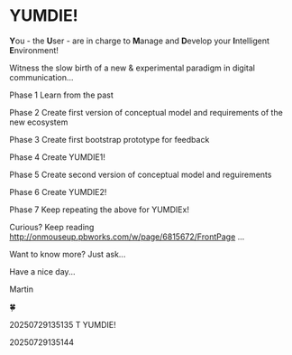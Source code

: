 # YUMDIE!

**Y**ou - the **U**ser - are in charge to **M**anage and **D**evelop your **I**ntelligent **E**nvironment!

Witness the slow birth of a new & experimental paradigm in digital communication... 

Phase 1 Learn from the past 

Phase 2 Create first version of conceptual model and requirements of the new ecosystem

Phase 3 Create first bootstrap prototype for feedback

Phase 4 Create YUMDIE1!

Phase 5 Create second version of conceptual model and reguirements

Phase 6 Create YUMDIE2!

Phase 7 Keep repeating the above for YUMDIEx!


Curious? Keep reading http://onmouseup.pbworks.com/w/page/6815672/FrontPage ... 

Want to know more? Just ask...


Have a nice day...

Martin

🍀​

20250729135135 T YUMDIE!

20250729135144
